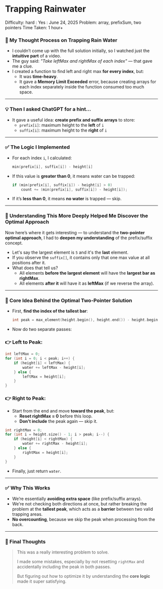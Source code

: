 # Trapping Rainwater

Difficulty: hard
 : Yes
: June 24, 2025
Problem: array, prefixSum, two pointers
Time Taken: 1 hour+

### 🧠 My Thought Process on Trapping Rain Water

- I couldn’t come up with the full solution initially, so I watched just the **intuitive part** of a video.
- The guy said: *"Take leftMax and rightMax of each index"* — that gave me a clue.
- I created a function to find left and right max **for every index**, but:
    - It was **time-heavy**.
    - It gave a **Memory Limit Exceeded** error, because creating arrays for each index separately inside the function consumed too much space.

---

### 💡 Then I asked ChatGPT for a hint...

- It gave a useful idea: **create prefix and suffix arrays** to store:
    - `prefix[i]`: maximum height to the **left** of `i`
    - `suffix[i]`: maximum height to the **right** of `i`

---

### ✅ The Logic I Implemented

- For each index `i`, I calculated:
    
    ```cpp
    min(prefix[i], suffix[i]) - height[i]
    
    ```
    
- If this value is **greater than 0**, it means water can be trapped:
    
    ```cpp
    if (min(prefix[i], suffix[i]) - height[i] > 0)
        count += (min(prefix[i], suffix[i]) - height[i]);
    
    ```
    
- If it’s **less than 0**, it means **no water** is trapped — skip.

---

### 🔁 Understanding This More Deeply Helped Me Discover the Optimal Approach

Now here’s where it gets interesting — to understand the **two-pointer optimal approach**, I had to **deepen my understanding** of the prefix/suffix concept.

- Let's say the largest element is `5` and it's the **last** element.
- If you observe the `suffix[]`, it contains only that one max value at all positions after it.
- What does that tell us?
    - All elements **before the largest element** will have the **largest bar as rightMax**.
    - All elements **after it** will have it as **leftMax** (if we reverse the array).

---

### 🔨 Core Idea Behind the Optimal Two-Pointer Solution

- First, **find the index of the tallest bar**:
    
    ```cpp
    int peak = max_element(height.begin(), height.end()) - height.begin();
    
    ```
    
- Now do two separate passes:

### 👉 Left to Peak:

```cpp
int leftMax = 0;
for (int i = 0; i < peak; i++) {
    if (height[i] < leftMax) {
        water += leftMax - height[i];
    } else {
        leftMax = height[i];
    }
}

```

### 👉 Right to Peak:

- Start from the end and move **toward the peak**, but:
    - **Reset rightMax = 0** before this loop.
    - **Don't include** the peak again — skip it.

```cpp
int rightMax = 0;
for (int i = height.size() - 1; i > peak; i--) {
    if (height[i] < rightMax) {
        water += rightMax - height[i];
    } else {
        rightMax = height[i];
    }
}

```

- Finally, just return `water`.

---

### ✅ Why This Works

- We’re essentially **avoiding extra space** (like prefix/suffix arrays).
- We're not checking both directions at once, but rather breaking the problem at the **tallest peak**, which acts as a **barrier** between two valid trapping areas.
- **No overcounting**, because we skip the peak when processing from the back.

---

### 🎯 Final Thoughts

> This was a really interesting problem to solve.
> 
> 
> I made some mistakes, especially by not resetting `rightMax` and accidentally including the peak in both passes.
> 
> But figuring out how to optimize it by understanding the **core logic** made it super satisfying.
>